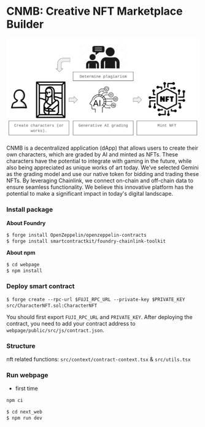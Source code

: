 # CNMB: Creative NFT Marketplace Builder

![image info](./img/workflow.png)

CNMB is a decentralized application (dApp) that allows users to create their own characters, which are graded by AI and minted as NFTs. These characters have the potential to integrate with gaming in the future, while also being appreciated as unique works of art today. We’ve selected Gemini as the grading model and use our native token for bidding and trading these NFTs. By leveraging Chainlink, we connect on-chain and off-chain data to ensure seamless functionality. We believe this innovative platform has the potential to make a significant impact in today's digital landscape.

### Install package

**About Foundry**
```shell
$ forge install OpenZeppelin/openzeppelin-contracts
$ forge install smartcontractkit/foundry-chainlink-toolkit
```

**About npm**
```shell
$ cd webpage
$ npm install
```

### Deploy smart contract

```
$ forge create --rpc-url $FUJI_RPC_URL --private-key $PRIVATE_KEY src/CharacterNFT.sol:CharacterNFT
```
You should first export `FUJI_RPC_URL` and `PRIVATE_KEY`. 
After deploying the contract, you need to add your contract address to `webpage/public/src/js/contract.json`.

### Structure
nft related functions: `src/context/contract-context.tsx` & `src/utils.tsx`

### Run webpage

- first time
```shell
npm ci
```

```shell
$ cd next_web
$ npm run dev
```
